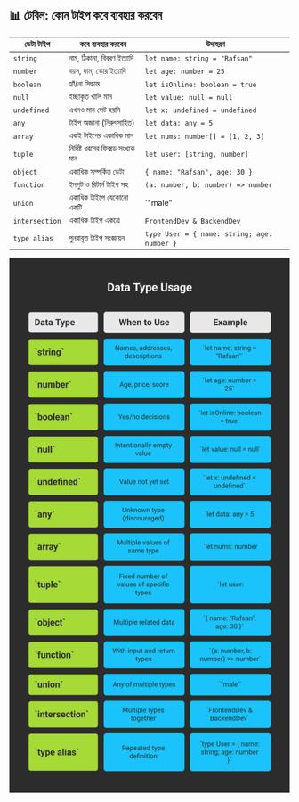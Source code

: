 ## 📊 টেবিল: কোন টাইপ কবে ব্যবহার করবেন

| ডেটা টাইপ      | কবে ব্যবহার করবেন                 | উদাহরণ                                      |
| -------------- | --------------------------------- | ------------------------------------------- |
| `string`       | নাম, ঠিকানা, বিবরণ ইত্যাদি        | `let name: string = "Rafsan"`               |
| `number`       | বয়স, দাম, স্কোর ইত্যাদি           | `let age: number = 25`                      |
| `boolean`      | হ্যাঁ/না সিদ্ধান্ত                | `let isOnline: boolean = true`              |
| `null`         | ইচ্ছাকৃত খালি মান                 | `let value: null = null`                    |
| `undefined`    | এখনও মান সেট হয়নি                 | `let x: undefined = undefined`              |
| `any`          | টাইপ অজানা (নিরুৎসাহিত)           | `let data: any = 5`                         |
| `array`        | একই টাইপের একাধিক মান             | `let nums: number[] = [1, 2, 3]`            |
| `tuple`        | নির্দিষ্ট ধরনের ফিক্সড সংখ্যক মান | `let user: [string, number]`                |
| `object`       | একাধিক সম্পর্কিত ডেটা             | `{ name: "Rafsan", age: 30 }`               |
| `function`     | ইনপুট ও রিটার্ন টাইপ সহ           | `(a: number, b: number) => number`          |
| `union`        | একাধিক টাইপে যেকোনো একটি          | `"male"                                     |
| `intersection` | একাধিক টাইপ একত্রে                | `FrontendDev & BackendDev`                  |
| `type alias`   | পুনরাবৃত্ত টাইপ সংজ্ঞায়ন          | `type User = { name: string; age: number }` |

![Finality](../../../../public/TypeScript/Finality.png)
